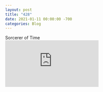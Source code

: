 ```yaml
---
layout: post
title: "428"
date: 2021-01-11 00:00:00 -700
categories: Blog
---
```


<div class="blog-content">
<div class="paragraph">Sorcerer of Time<br></div>
<iframe src="https://youtube.com/embed/x7Qc8TC_el4" frameborder="0" allowfullscreen>
<img src="/uploads/1/1/9/3/11936545/photo-2021-01-11-4-08-00-pm_orig.png" alt="Picture" style="width:auto;max-width:100%"> 
</div>
        
